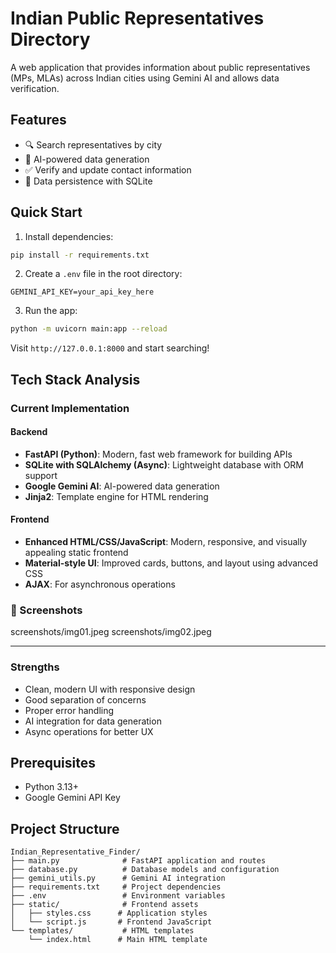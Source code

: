 # Indian Public Representatives Directory

A web application that provides information about public representatives (MPs, MLAs) across Indian cities using Gemini AI and allows data verification.

## Features

- 🔍 Search representatives by city
- 🤖 AI-powered data generation
- ✅ Verify and update contact information
- 💾 Data persistence with SQLite

## Quick Start

1. Install dependencies:
```bash
pip install -r requirements.txt
```

2. Create a `.env` file in the root directory:
```
GEMINI_API_KEY=your_api_key_here
```

3. Run the app:
```bash
python -m uvicorn main:app --reload
```

Visit `http://127.0.0.1:8000` and start searching!

## Tech Stack Analysis

### Current Implementation

#### Backend
- **FastAPI (Python)**: Modern, fast web framework for building APIs
- **SQLite with SQLAlchemy (Async)**: Lightweight database with ORM support
- **Google Gemini AI**: AI-powered data generation
- **Jinja2**: Template engine for HTML rendering

#### Frontend
- **Enhanced HTML/CSS/JavaScript**: Modern, responsive, and visually appealing static frontend
- **Material-style UI**: Improved cards, buttons, and layout using advanced CSS
- **AJAX**: For asynchronous operations

### 📸 Screenshots

screenshots/img01.jpeg
screenshots/img02.jpeg

---

### Strengths
- Clean, modern UI with responsive design
- Good separation of concerns
- Proper error handling
- AI integration for data generation
- Async operations for better UX

## Prerequisites

- Python 3.13+
- Google Gemini API Key

## Project Structure

```
Indian_Representative_Finder/
├── main.py              # FastAPI application and routes
├── database.py          # Database models and configuration
├── gemini_utils.py      # Gemini AI integration
├── requirements.txt     # Project dependencies
├── .env                 # Environment variables
├── static/              # Frontend assets
│   ├── styles.css      # Application styles
│   └── script.js       # Frontend JavaScript
└── templates/           # HTML templates
    └── index.html      # Main HTML template